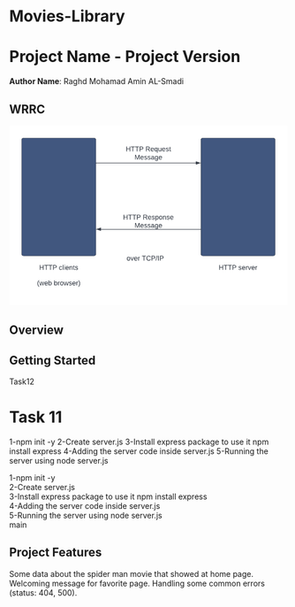 # Movies-Library

# Project Name - Project Version

**Author Name**: Raghd Mohamad Amin AL-Smadi

## WRRC
![wwrc](./Blank%20diagram.png)

## Overview

## Getting Started
 Task12
# Task 11
1-npm init -y
2-Create server.js
3-Install express package to use it npm install express
4-Adding the server code inside server.js
5-Running the server using node server.js



1-npm init -y <br>
2-Create server.js <br>
3-Install express package to use it npm install express <br>
4-Adding the server code inside server.js <br>
5-Running the server using node server.js <br>
main

## Project Features
Some data about the spider man movie that showed at home page.
Welcoming message for favorite page.
Handling some common errors (status: 404, 500).